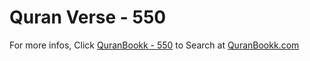 # Quran Verse - 550 

For more infos, Click [QuranBookk - 550](https://www.quranbookk.com/quran/search?q=550) to Search at [QuranBookk.com](http://quranbookk.com/)
